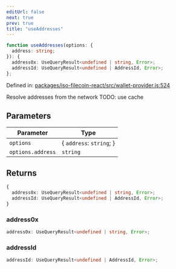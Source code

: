 ```yaml
---
editUrl: false
next: true
prev: true
title: "useAddresses"
---
```


```ts
function useAddresses(options: {
  address: string;
}): {
  address0x: UseQueryResult<undefined | string, Error>;
  addressId: UseQueryResult<undefined | AddressId, Error>;
};
```

Defined in: [packages/iso-filecoin-react/src/wallet-provider.js:524](https://github.com/hugomrdias/filecoin/blob/main/packages/iso-filecoin-react/src/wallet-provider.js#L524)

Resolve addresses from the network
TODO: use cache

## Parameters

| Parameter | Type |
| ------ | ------ |
| `options` | \{ `address`: `string`; \} |
| `options.address` | `string` |

## Returns

```ts
{
  address0x: UseQueryResult<undefined | string, Error>;
  addressId: UseQueryResult<undefined | AddressId, Error>;
}
```

### address0x

```ts
address0x: UseQueryResult<undefined | string, Error>;
```

### addressId

```ts
addressId: UseQueryResult<undefined | AddressId, Error>;
```
